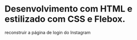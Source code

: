 # Desenvolvimento com HTML e estilizado com CSS e Flebox.

reconstruir a página de login do Instagram

